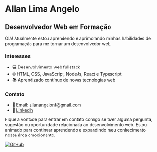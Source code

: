 # Allan Lima Angelo

## Desenvolvedor Web em Formação

Olá! Atualmente estou aprendendo e aprimorando minhas habilidades de programação para me tornar um desenvolvedor web.

### Interesses

- 💻 Desenvolvimento web fullstack
- 🌐 HTML, CSS, JavaScript, NodeJs, React e Typescript
- 📚 Aprendizado contínuo de novas tecnologias web

### Contato

- 📧 Email: allanangelonf@gmail.com
- 🔗 [LinkedIn](https://www.linkedin.com/in/seu-perfil)

Fique à vontade para entrar em contato comigo se tiver alguma pergunta, sugestão ou oportunidade relacionada ao desenvolvimento web. Estou animado para continuar aprendendo e expandindo meu conhecimento nessa área emocionante.

[![GitHub](https://github.com/AllanLimaAngelo/github-logo.png)](https://github.com/AllanLimaAngelo)
